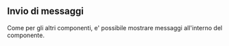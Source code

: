 ## Invio di messaggi

Come per gli altri componenti, e' possibile mostrare messaggi all'interno del componente.

